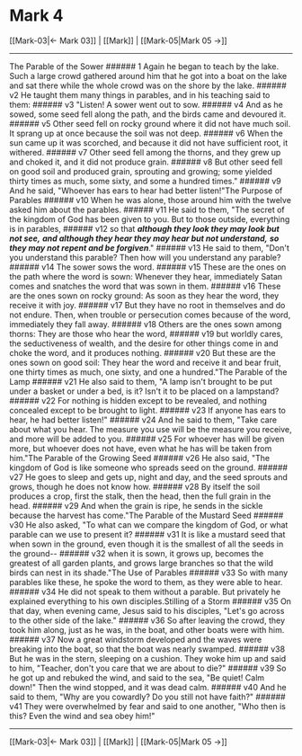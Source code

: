 # Mark 4

[[Mark-03|← Mark 03]] | [[Mark]] | [[Mark-05|Mark 05 →]]
***

The Parable of the Sower ###### 1 Again he began to teach by the lake. Such a large crowd gathered around him that he got into a boat on the lake and sat there while the whole crowd was on the shore by the lake. ###### v2 He taught them many things in parables, and in his teaching said to them: ###### v3 "Listen! A sower went out to sow. ###### v4 And as he sowed, some seed fell along the path, and the birds came and devoured it. ###### v5 Other seed fell on rocky ground where it did not have much soil. It sprang up at once because the soil was not deep. ###### v6 When the sun came up it was scorched, and because it did not have sufficient root, it withered. ###### v7 Other seed fell among the thorns, and they grew up and choked it, and it did not produce grain. ###### v8 But other seed fell on good soil and produced grain, sprouting and growing; some yielded thirty times as much, some sixty, and some a hundred times." ###### v9 And he said, "Whoever has ears to hear had better listen!"The Purpose of Parables ###### v10 When he was alone, those around him with the twelve asked him about the parables. ###### v11 He said to them, "The secret of the kingdom of God has been given to you. But to those outside, everything is in parables, ###### v12 so that **_although they look they may look but not see,_** **_and although they hear they may hear but not understand,_** **_so they may not repent and be forgiven_**." ###### v13 He said to them, "Don't you understand this parable? Then how will you understand any parable? ###### v14 The sower sows the word. ###### v15 These are the ones on the path where the word is sown: Whenever they hear, immediately Satan comes and snatches the word that was sown in them. ###### v16 These are the ones sown on rocky ground: As soon as they hear the word, they receive it with joy. ###### v17 But they have no root in themselves and do not endure. Then, when trouble or persecution comes because of the word, immediately they fall away. ###### v18 Others are the ones sown among thorns: They are those who hear the word, ###### v19 but worldly cares, the seductiveness of wealth, and the desire for other things come in and choke the word, and it produces nothing. ###### v20 But these are the ones sown on good soil: They hear the word and receive it and bear fruit, one thirty times as much, one sixty, and one a hundred."The Parable of the Lamp ###### v21 He also said to them, "A lamp isn't brought to be put under a basket or under a bed, is it? Isn't it to be placed on a lampstand? ###### v22 For nothing is hidden except to be revealed, and nothing concealed except to be brought to light. ###### v23 If anyone has ears to hear, he had better listen!" ###### v24 And he said to them, "Take care about what you hear. The measure you use will be the measure you receive, and more will be added to you. ###### v25 For whoever has will be given more, but whoever does not have, even what he has will be taken from him."The Parable of the Growing Seed ###### v26 He also said, "The kingdom of God is like someone who spreads seed on the ground. ###### v27 He goes to sleep and gets up, night and day, and the seed sprouts and grows, though he does not know how. ###### v28 By itself the soil produces a crop, first the stalk, then the head, then the full grain in the head. ###### v29 And when the grain is ripe, he sends in the sickle because the harvest has come."The Parable of the Mustard Seed ###### v30 He also asked, "To what can we compare the kingdom of God, or what parable can we use to present it? ###### v31 It is like a mustard seed that when sown in the ground, even though it is the smallest of all the seeds in the ground-- ###### v32 when it is sown, it grows up, becomes the greatest of all garden plants, and grows large branches so that the wild birds can nest in its shade."The Use of Parables ###### v33 So with many parables like these, he spoke the word to them, as they were able to hear. ###### v34 He did not speak to them without a parable. But privately he explained everything to his own disciples.Stilling of a Storm ###### v35 On that day, when evening came, Jesus said to his disciples, "Let's go across to the other side of the lake." ###### v36 So after leaving the crowd, they took him along, just as he was, in the boat, and other boats were with him. ###### v37 Now a great windstorm developed and the waves were breaking into the boat, so that the boat was nearly swamped. ###### v38 But he was in the stern, sleeping on a cushion. They woke him up and said to him, "Teacher, don't you care that we are about to die?" ###### v39 So he got up and rebuked the wind, and said to the sea, "Be quiet! Calm down!" Then the wind stopped, and it was dead calm. ###### v40 And he said to them, "Why are you cowardly? Do you still not have faith?" ###### v41 They were overwhelmed by fear and said to one another, "Who then is this? Even the wind and sea obey him!"

***
[[Mark-03|← Mark 03]] | [[Mark]] | [[Mark-05|Mark 05 →]]
